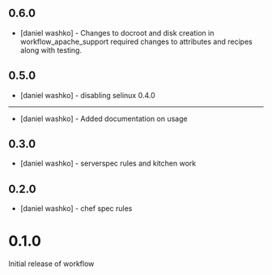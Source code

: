 0.6.0
-----
- [daniel washko] - Changes to docroot and disk creation in workflow_apache_support required changes to attributes and recipes along with testing.

0.5.0
-----
- [daniel washko] - disabling selinux
0.4.0
-----
- [daniel washko] - Added documentation on usage

0.3.0
-----
- [daniel washko] - serverspec rules and kitchen work

0.2.0
-----
- [daniel washko] - chef spec rules

# 0.1.0

Initial release of workflow
